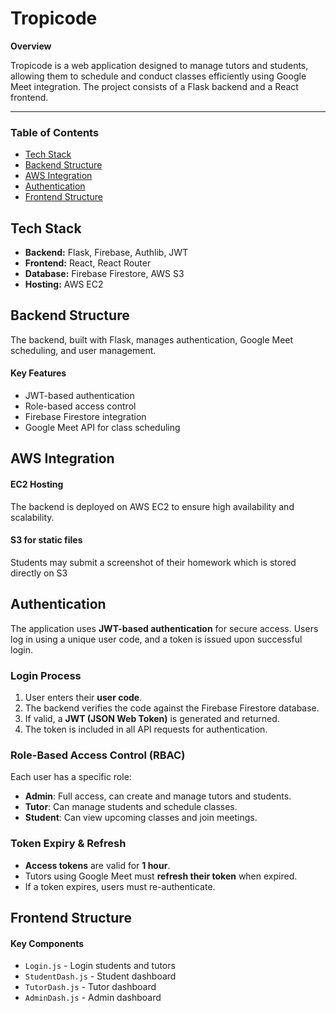 # Tropicode

**Overview**

Tropicode is a web application designed to manage tutors and students, allowing them to schedule and conduct classes efficiently using Google Meet integration. The project consists of a Flask backend and a React frontend.

---

### Table of Contents
- [Tech Stack](#tech-stack)
- [Backend Structure](#backend-structure)
- [AWS Integration](#aws-integration)
- [Authentication](#authentication)
- [Frontend Structure](#frontend-structure)

## Tech Stack
- **Backend:** Flask, Firebase, Authlib, JWT
- **Frontend:** React, React Router
- **Database:** Firebase Firestore, AWS S3
- **Hosting:** AWS EC2

## Backend Structure
The backend, built with Flask, manages authentication, Google Meet scheduling, and user management.
#### Key Features
- JWT-based authentication
- Role-based access control
- Firebase Firestore integration
- Google Meet API for class scheduling

## AWS Integration
#### EC2 Hosting
The backend is deployed on AWS EC2 to ensure high availability and scalability.
#### S3 for static files
Students may submit a screenshot of their homework which is stored directly on S3

## Authentication
The application uses **JWT-based authentication** for secure access. Users log in using a unique user code, and a token is issued upon successful login.
### **Login Process**
1. User enters their **user code**.
2. The backend verifies the code against the Firebase Firestore database.
3. If valid, a **JWT (JSON Web Token)** is generated and returned.
4. The token is included in all API requests for authentication.

### **Role-Based Access Control (RBAC)**
Each user has a specific role:
- **Admin**: Full access, can create and manage tutors and students.
- **Tutor**: Can manage students and schedule classes.
- **Student**: Can view upcoming classes and join meetings.

### **Token Expiry & Refresh**
- **Access tokens** are valid for **1 hour**.
- Tutors using Google Meet must **refresh their token** when expired.
- If a token expires, users must re-authenticate.

## Frontend Structure
#### Key Components
- ` Login.js ` - Login students and tutors
- ` StudentDash.js ` - Student dashboard
- ` TutorDash.js ` - Tutor dashboard
- ` AdminDash.js ` - Admin dashboard
